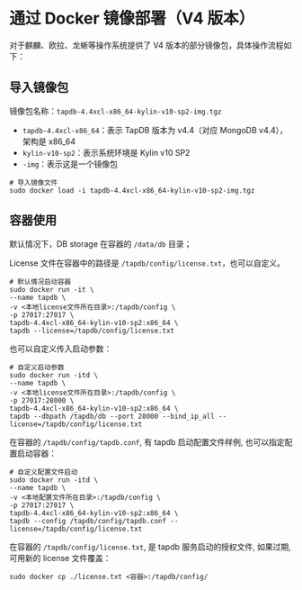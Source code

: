 # 通过 Docker 镜像部署（V4 版本）

对于麒麟、欧拉、龙蜥等操作系统提供了 V4 版本的部分镜像包，具体操作流程如下：

## 导入镜像包

镜像包名称：`tapdb-4.4xcl-x86_64-kylin-v10-sp2-img.tgz`

* `tapdb-4.4xcl-x86_64`：表示 TapDB 版本为 v4.4（对应 MongoDB v4.4），架构是 x86_64
* `kylin-v10-sp2`：表示系统环境是 Kylin v10 SP2
* `-img`：表示这是一个镜像包

```shell
# 导入镜像文件
sudo docker load -i tapdb-4.4xcl-x86_64-kylin-v10-sp2-img.tgz
```

## 容器使用

默认情况下，DB storage 在容器的 `/data/db` 目录；

License 文件在容器中的路径是 `/tapdb/config/license.txt`，也可以自定义。

```shell
# 默认情况启动容器
sudo docker run -it \
--name tapdb \
-v <本地license文件所在目录>:/tapdb/config \
-p 27017:27017 \
tapdb-4.4xcl-x86_64-kylin-v10-sp2:x86_64 \
tapdb --license=/tapdb/config/license.txt
```

也可以自定义传入启动参数：

```shell
# 自定义启动参数
sudo docker run -itd \
--name tapdb \
-v <本地license文件所在目录>:/tapdb/config \
-p 27017:28000 \
tapdb-4.4xcl-x86_64-kylin-v10-sp2:x86_64 \
tapdb --dbpath /tapdb/db --port 28000 --bind_ip_all --license=/tapdb/config/license.txt
```


在容器的 `/tapdb/config/tapdb.conf`, 有 tapdb 启动配置文件样例, 也可以指定配置启动容器：

```shell
# 自定义配置文件启动
sudo docker run -itd \
--name tapdb \
-v <本地配置文件所在目录>:/tapdb/config \
-p 27017:27017 \
tapdb-4.4xcl-x86_64-kylin-v10-sp2:x86_64 \
tapdb --config /tapdb/config/tapdb.conf --license=/tapdb/config/license.txt
```

在容器的 `/tapdb/config/license.txt`, 是 tapdb 服务启动的授权文件, 如果过期, 可用新的 license 文件覆盖：

```shell
sudo docker cp ./license.txt <容器>:/tapdb/config/
```
